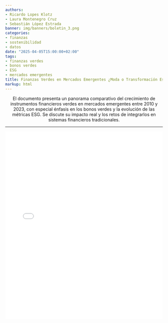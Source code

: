 ```yaml
---
authors:
- Ricardo Lopes Klotz
- Laura Montenegro Cruz
- Sebastián López Estrada
banner: img/banners/boletin_3.png
categories:
- finanzas
- sostenibilidad
- datos
date: "2025-04-05T15:00:00+02:00"
tags:
- finanzas verdes
- bonos verdes
- ESG
- mercados emergentes
title: Finanzas Verdes en Mercados Emergentes ¿Moda o Transformación Estructural?
markup: html
---
```


<div style="text-align: center;">

El documento presenta un panorama comparativo del crecimiento de instrumentos financieros verdes en mercados emergentes entre 2010 y 2023, con especial énfasis en los bonos verdes y la evolución de las métricas ESG. Se discute su impacto real y los retos de integrarlos en sistemas financieros tradicionales.

</div>

<hr>

<!--more-->

<iframe src="/hugo-universal-theme/files/boletin_1.pdf#zoom=80" width="100%" height="600px" style="border: none;"></iframe>

